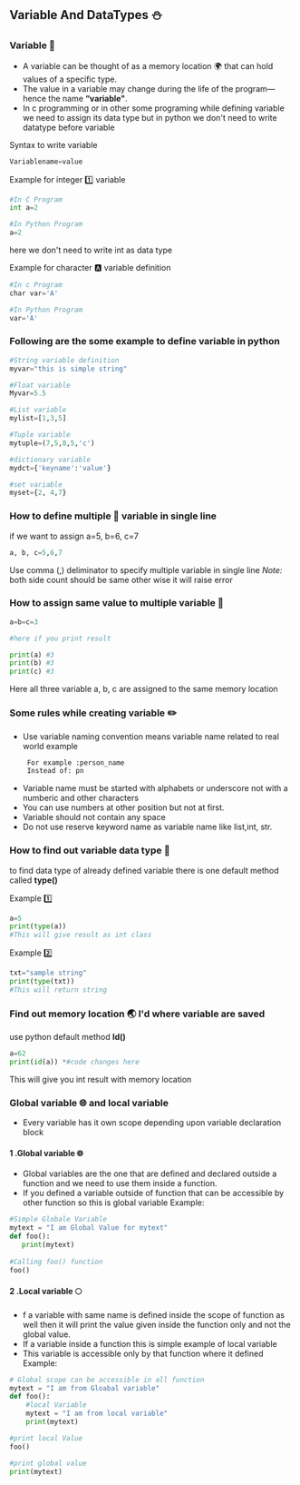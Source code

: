 ## Variable And DataTypes :snowman:

### Variable :ghost:

- A variable can be thought of as a memory location  :earth_africa: that can hold values of a specific type.
- The value in a variable may change during the life of the program—hence the name **“variable"**.
- In c programming or in other some programing while defining variable we need to assign its data type but in python we don't need to write datatype before variable

Syntax to write variable
```python
Variablename=value
```

Example for integer :one: variable 
```python
#In C Program
int a=2

#In Python Program
a=2 
```
here we don't need to write int as data type

Example for character :a: variable  definition
```python
#In c Program
char var='A'

#In Python Program
var='A'
```

### Following are the some example to define variable in python
```python
#String variable definition
myvar="this is simple string"

#Float variable
Myvar=5.5

#List variable
mylist=[1,3,5]

#Tuple variable
mytuple=(7,5,8,5,'c')

#dictionary variable
mydct={'keyname':'value'}

#set variable
myset={2, 4,7}
```


### How to define multiple :dolls: variable in single line
if we want to assign a=5, b=6, c=7
```python
a, b, c=5,6,7
```

Use comma (,)  deliminator to specify multiple variable in single line
*Note:* both side count should be same other wise it will raise error

### How to assign same value to multiple variable :electric_plug:
```python
a=b=c=3

#here if you print result

print(a) #3
print(b) #3
print(c) #3
```

Here all three variable a, b, c are assigned to the same memory location

### Some rules while creating variable :pencil2:

- Use variable naming convention means variable name related to real world example
  ```python
   For example :person_name
   Instead of: pn
  ```
- Variable name must be started with alphabets or underscore not with a numberic and other characters
- You can use numbers at other position but not at first.
- Variable should not contain any space
- Do not use reserve keyword name as variable name like list,int, str.


### How to find out variable data type :telescope:
to find data type of already defined variable there is one default method called **type()**

Example :one:
```python
a=5
print(type(a))
#This will give result as int class
```
Example :two:
```python
txt="sample string"
print(type(txt))
#This will return string
```

### Find out memory location  :earth_asia: I'd where variable are saved
use python default method **Id()**

```python
a=62
print(id(a)) *#code changes here
```

This will give you int result with memory location



### Global variable :globe_with_meridians: and local variable
- Every variable has it own scope depending upon variable declaration block
#### 1 .Global variable :globe_with_meridians:
  - Global variables are the one that are defined and declared outside a function and we need to use them inside a function.
  - If you defined a variable outside of function that can be accessible by other function so this is global variable
 Example:
 ```python
 #Simple Globale Variable
 mytext = "I am Global Value for mytext"
def foo():  
    print(mytext)  
  
#Calling foo() function
foo() 
 ```

#### 2 .Local variable :full_moon:
 - f a variable with same name is defined inside the scope of function as well then it will print the value given inside the function 
 only and not the global value.
 - If  a variable inside a function this is simple example of local variable
- This variable is accessible only by that function where it defined
Example:
```python
# Global scope can be accessible in all function 
mytext = "I am from Gloabal variable" 
def foo():  
    #local Variable
    mytext = "I am from local variable" 
    print(mytext)

#print local Value
foo()

#print global value
print(mytext)
```

